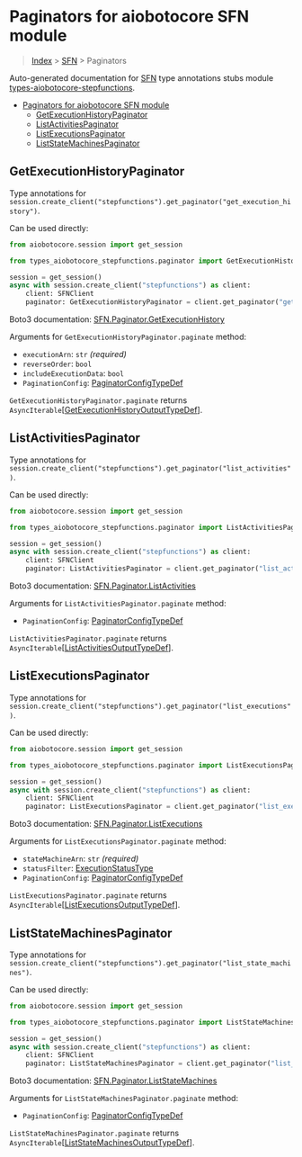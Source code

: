 <a id="paginators-for-aiobotocore-sfn-module"></a>

# Paginators for aiobotocore SFN module

> [Index](..) > [SFN](.) > Paginators

Auto-generated documentation for
[SFN](https://boto3.amazonaws.com/v1/documentation/api/latest/reference/services/stepfunctions.html#SFN)
type annotations stubs module
[types-aiobotocore-stepfunctions](https://pypi.org/project/types-aiobotocore-stepfunctions/).

- [Paginators for aiobotocore SFN module](#paginators-for-aiobotocore-sfn-module)
  - [GetExecutionHistoryPaginator](#getexecutionhistorypaginator)
  - [ListActivitiesPaginator](#listactivitiespaginator)
  - [ListExecutionsPaginator](#listexecutionspaginator)
  - [ListStateMachinesPaginator](#liststatemachinespaginator)

<a id="getexecutionhistorypaginator"></a>

## GetExecutionHistoryPaginator

Type annotations for
`session.create_client("stepfunctions").get_paginator("get_execution_history")`.

Can be used directly:

```python
from aiobotocore.session import get_session

from types_aiobotocore_stepfunctions.paginator import GetExecutionHistoryPaginator

session = get_session()
async with session.create_client("stepfunctions") as client:
    client: SFNClient
    paginator: GetExecutionHistoryPaginator = client.get_paginator("get_execution_history")
```

Boto3 documentation:
[SFN.Paginator.GetExecutionHistory](https://boto3.amazonaws.com/v1/documentation/api/latest/reference/services/stepfunctions.html#SFN.Paginator.GetExecutionHistory)

Arguments for `GetExecutionHistoryPaginator.paginate` method:

- `executionArn`: `str` *(required)*
- `reverseOrder`: `bool`
- `includeExecutionData`: `bool`
- `PaginationConfig`:
  [PaginatorConfigTypeDef](./type_defs.md#paginatorconfigtypedef)

`GetExecutionHistoryPaginator.paginate` returns
`AsyncIterable`\[[GetExecutionHistoryOutputTypeDef](./type_defs.md#getexecutionhistoryoutputtypedef)\].

<a id="listactivitiespaginator"></a>

## ListActivitiesPaginator

Type annotations for
`session.create_client("stepfunctions").get_paginator("list_activities")`.

Can be used directly:

```python
from aiobotocore.session import get_session

from types_aiobotocore_stepfunctions.paginator import ListActivitiesPaginator

session = get_session()
async with session.create_client("stepfunctions") as client:
    client: SFNClient
    paginator: ListActivitiesPaginator = client.get_paginator("list_activities")
```

Boto3 documentation:
[SFN.Paginator.ListActivities](https://boto3.amazonaws.com/v1/documentation/api/latest/reference/services/stepfunctions.html#SFN.Paginator.ListActivities)

Arguments for `ListActivitiesPaginator.paginate` method:

- `PaginationConfig`:
  [PaginatorConfigTypeDef](./type_defs.md#paginatorconfigtypedef)

`ListActivitiesPaginator.paginate` returns
`AsyncIterable`\[[ListActivitiesOutputTypeDef](./type_defs.md#listactivitiesoutputtypedef)\].

<a id="listexecutionspaginator"></a>

## ListExecutionsPaginator

Type annotations for
`session.create_client("stepfunctions").get_paginator("list_executions")`.

Can be used directly:

```python
from aiobotocore.session import get_session

from types_aiobotocore_stepfunctions.paginator import ListExecutionsPaginator

session = get_session()
async with session.create_client("stepfunctions") as client:
    client: SFNClient
    paginator: ListExecutionsPaginator = client.get_paginator("list_executions")
```

Boto3 documentation:
[SFN.Paginator.ListExecutions](https://boto3.amazonaws.com/v1/documentation/api/latest/reference/services/stepfunctions.html#SFN.Paginator.ListExecutions)

Arguments for `ListExecutionsPaginator.paginate` method:

- `stateMachineArn`: `str` *(required)*
- `statusFilter`: [ExecutionStatusType](./literals.md#executionstatustype)
- `PaginationConfig`:
  [PaginatorConfigTypeDef](./type_defs.md#paginatorconfigtypedef)

`ListExecutionsPaginator.paginate` returns
`AsyncIterable`\[[ListExecutionsOutputTypeDef](./type_defs.md#listexecutionsoutputtypedef)\].

<a id="liststatemachinespaginator"></a>

## ListStateMachinesPaginator

Type annotations for
`session.create_client("stepfunctions").get_paginator("list_state_machines")`.

Can be used directly:

```python
from aiobotocore.session import get_session

from types_aiobotocore_stepfunctions.paginator import ListStateMachinesPaginator

session = get_session()
async with session.create_client("stepfunctions") as client:
    client: SFNClient
    paginator: ListStateMachinesPaginator = client.get_paginator("list_state_machines")
```

Boto3 documentation:
[SFN.Paginator.ListStateMachines](https://boto3.amazonaws.com/v1/documentation/api/latest/reference/services/stepfunctions.html#SFN.Paginator.ListStateMachines)

Arguments for `ListStateMachinesPaginator.paginate` method:

- `PaginationConfig`:
  [PaginatorConfigTypeDef](./type_defs.md#paginatorconfigtypedef)

`ListStateMachinesPaginator.paginate` returns
`AsyncIterable`\[[ListStateMachinesOutputTypeDef](./type_defs.md#liststatemachinesoutputtypedef)\].
